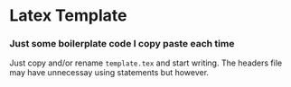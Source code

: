 # Latex Template

### Just some boilerplate code I copy paste each time

Just copy and/or rename `template.tex` and start writing. The headers file may
have unnecessay using statements but however.
